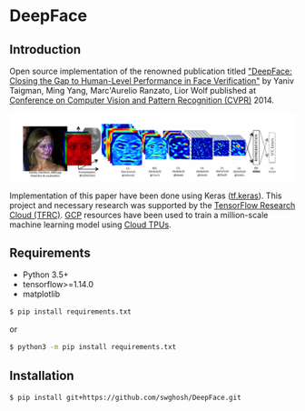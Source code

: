 # DeepFace

## Introduction
Open source implementation of the renowned publication titled ["DeepFace: Closing the Gap to Human-Level Performance in Face Verification"](https://research.fb.com/publications/deepface-closing-the-gap-to-human-level-performance-in-face-verification/) by Yaniv Taigman, Ming Yang, Marc'Aurelio Ranzato, Lior Wolf published at [Conference on Computer Vision and Pattern Recognition (CVPR)](http://openaccess.thecvf.com/menu.py) 2014.

![DeepFace (CVPR14) Network Architecture](./deepface-architecture.png)

Implementation of this paper have been done using Keras ([tf.keras](https://www.tensorflow.org/guide/keras)). This project and necessary research was supported by the [TensorFlow Research Cloud (TFRC)](https://www.tensorflow.org/tfrc). [GCP](https://cloud.google.com) resources have been used to train a million-scale machine learning model using [Cloud TPUs](https://cloud.google.com/tpu/).

## Requirements

- Python 3.5+
- tensorflow>=1.14.0
- matplotlib 

```sh
$ pip install requirements.txt
```

or

```sh
$ python3 -m pip install requirements.txt
```

## Installation

```sh
$ pip install git+https://github.com/swghosh/DeepFace.git
```

